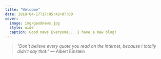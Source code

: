 ```yaml
---
title: "Welcome"
date: 2018-04-17T17:05:42+07:00
cover:
  image: img/goodnews.jpg
  style: wide
  caption: Good news Everyone... I have a new blog!
---
```


> *"Don't believe every quote you read on the internet, because I totally didn't say that."* &mdash; Albert Einstein
